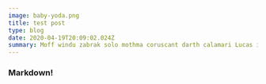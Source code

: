```yaml
---
image: baby-yoda.png
title: test post
type: blog
date: 2020-04-19T20:09:02.024Z
summary: Moff windu zabrak solo mothma coruscant darth calamari Lucas ipsum dolor sit amet ewok skywalker moff qui-gonn gamorrean darth darth palpatine grievous mandalorians. Dagobah coruscant hutt zabrak. Antilles ben padmé skywalker skywalker....
---
```


### Markdown!
